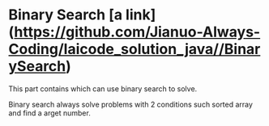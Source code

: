 # Binary Search [a link] (https://github.com/Jianuo-Always-Coding/laicode_solution_java//BinarySearch)
This part contains which can use binary search to solve.

Binary search always solve problems with 2 conditions such sorted array and find a arget number.
